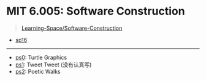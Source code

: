 # MIT 6.005: Software Construction

> [Learning-Space/Software-Construction](https://github.com/huang-feiyu/Learning-Space/tree/master/Software-Construction)

* [sp16](https://ocw.mit.edu/ans7870/6/6.005/s16/index.html)

---

* [ps0](./ps/ps0/ps0): Turtle Graphics
* [ps1](./ps/ps1/ps1): Tweet Tweet (没有认真写)
* [ps2](./ps/ps2/ps2): Poetic Walks


